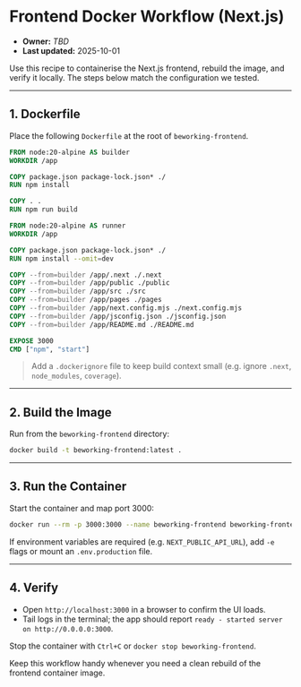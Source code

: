 # Frontend Docker Workflow (Next.js)
- **Owner:** _TBD_
- **Last updated:** 2025-10-01

Use this recipe to containerise the Next.js frontend, rebuild the image, and verify it locally. The steps below match the configuration we tested.

---

## 1. Dockerfile
Place the following `Dockerfile` at the root of `beworking-frontend`.

```dockerfile
FROM node:20-alpine AS builder
WORKDIR /app

COPY package.json package-lock.json* ./
RUN npm install

COPY . .
RUN npm run build

FROM node:20-alpine AS runner
WORKDIR /app

COPY package.json package-lock.json* ./
RUN npm install --omit=dev

COPY --from=builder /app/.next ./.next
COPY --from=builder /app/public ./public
COPY --from=builder /app/src ./src
COPY --from=builder /app/pages ./pages
COPY --from=builder /app/next.config.mjs ./next.config.mjs
COPY --from=builder /app/jsconfig.json ./jsconfig.json
COPY --from=builder /app/README.md ./README.md

EXPOSE 3000
CMD ["npm", "start"]
```

> Add a `.dockerignore` file to keep build context small (e.g. ignore `.next`, `node_modules`, `coverage`).

---

## 2. Build the Image
Run from the `beworking-frontend` directory:
```bash
docker build -t beworking-frontend:latest .
```

---

## 3. Run the Container
Start the container and map port 3000:
```bash
docker run --rm -p 3000:3000 --name beworking-frontend beworking-frontend:latest
```
If environment variables are required (e.g. `NEXT_PUBLIC_API_URL`), add `-e` flags or mount an `.env.production` file.

---

## 4. Verify
- Open `http://localhost:3000` in a browser to confirm the UI loads.
- Tail logs in the terminal; the app should report `ready - started server on http://0.0.0.0:3000`.

Stop the container with `Ctrl+C` or `docker stop beworking-frontend`.

Keep this workflow handy whenever you need a clean rebuild of the frontend container image.
